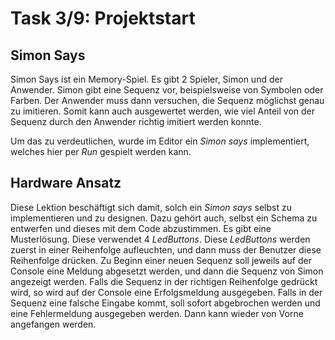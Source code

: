 # Task 3/9: Projektstart

## Simon Says
Simon Says ist ein Memory-Spiel. Es gibt 2 Spieler, Simon und der Anwender. Simon gibt eine Sequenz vor, beispielsweise 
von Symbolen oder Farben. Der Anwender muss dann versuchen, die Sequenz möglichst genau zu imitieren. Somit kann auch 
ausgewertet werden, wie viel Anteil von der Sequenz durch den Anwender richtig imitiert werden konnte.

Um das zu verdeutlichen, wurde im Editor ein *Simon says* implementiert, welches hier per *Run* gespielt werden kann.

## Hardware Ansatz
Diese Lektion beschäftigt sich damit, solch ein *Simon says* selbst zu implementieren und zu designen. Dazu gehört auch, 
selbst ein Schema zu entwerfen und dieses mit dem Code abzustimmen. Es gibt eine Musterlösung. Diese verwendet 4 *LedButtons*. 
Diese *LedButtons* werden zuerst in einer Reihenfolge aufleuchten, und dann muss der Benutzer diese Reihenfolge drücken. 
Zu Beginn einer neuen Sequenz soll jeweils auf der Console eine Meldung abgesetzt werden, und dann die Sequenz von Simon 
angezeigt werden.
Falls die Sequenz in der richtigen Reihenfolge gedrückt wird, so wird auf der Console eine Erfolgsmeldung ausgegeben. 
Falls in der Sequenz eine falsche Eingabe kommt, soll sofort abgebrochen werden und eine Fehlermeldung ausgegeben werden. 
Dann kann wieder von Vorne angefangen werden.